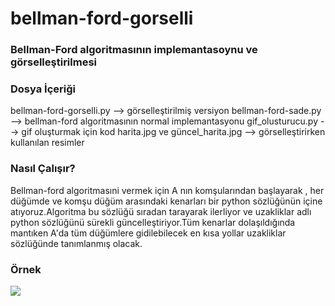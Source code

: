 # bellman-ford-gorselli
### Bellman-Ford algoritmasının implemantasoynu ve görselleştirilmesi
### Dosya İçeriği
bellman-ford-gorselli.py --> görselleştirilmiş versiyon
bellman-ford-sade.py --> bellman-ford algoritmasının normal implemantasyonu
gif_olusturucu.py --> gif oluşturmak için kod
harita.jpg ve güncel_harita.jpg --> görselleştirirken kullanılan resimler
### Nasıl Çalışır?
Bellman-ford algoritmasıni vermek için A nın komşularından başlayarak , her düğümde ve komşu düğüm arasındaki kenarları bir python sözlüğünün içine atıyoruz.Algoritma bu sözlüğü sıradan tarayarak ilerliyor ve uzakliklar adlı python sözlüğünü sürekli güncelleştiriyor.Tüm kenarlar dolaşıldığında mantıken A'da tüm düğümlere gidilebilecek en kısa yollar uzakliklar sözlüğünde tanımlanmış olacak.
### Örnek
<img src="https://github.com/rag0nn/bellman-ford-gorselli/blob/main/gifs_and_images/ornekler.gif?raw=true">

